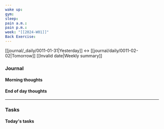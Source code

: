 ```yaml
---
wake up: 
gym: 
sleep: 
pain a.m.: 
pain p.m.: 
week: "[[2024-W01]]"
Back Exercise:
---
```

[[journal/_daily/0011-01-31|Yesterday]] <-> [[journal/daily/0011-02-02|Tomorrow]]
[[Invalid date|Weekly summary]]
### Journal
#### Morning thoughts


#### End of day thoughts


-----
### Tasks 

#### Today's tasks
